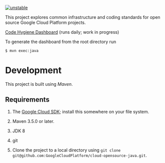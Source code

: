 [![unstable](http://badges.github.io/stability-badges/dist/unstable.svg)](http://github.com/badges/stability-badges)

This project explores common infrastructure and coding standards for open source Google Cloud Platform projects.

[Code Hygiene Dashboard](https://storage.googleapis.com/cloud-opensource-java-dashboard/dashboard/target/dashboard/dashboard.html) (runs daily; work in progress)

To generate the dashboard from the root directory run

```
$ mvn exec:java
```

# Development

This project is built using _Maven_.

## Requirements

1. The [Google Cloud SDK](https://cloud.google.com/sdk/); install
  this somewhere on your file system.

1. Maven 3.5.0 or later.

1. JDK 8

1. git

1. Clone the project to a local directory using `git clone
   git@github.com:GoogleCloudPlatform/cloud-opensource-java.git`.




